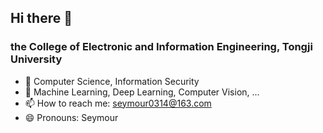## Hi there 👋

 ### the College of Electronic and Information Engineering, Tongji University
- 🌱 Computer Science, Information Security
- 💬 Machine Learning, Deep Learning, Computer Vision, ...
- 📫 How to reach me: seymour0314@163.com
- 😄 Pronouns: Seymour
